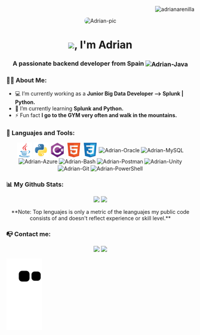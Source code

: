 
<div align="center">
  <p align="right"> <img src="https://komarev.com/ghpvc/?username=adrianarenilla&label=Profile%20views&color=0e75b6&style=flat" alt="adrianarenilla" /> </p>
  <img alt="Adrian-pic" height="200em" style="border-radius:50px;" src="https://user-images.githubusercontent.com/84444459/145989580-a6ac496c-c9bf-4ac2-ba5d-6a008a5106f3.png">
</div>

<h1 align="center"><img src="https://raw.githubusercontent.com/MartinHeinz/MartinHeinz/master/wave.gif" width="30px">, I'm Adrian</h1>
<h3 align="center">A passionate backend developer from Spain <img align="center" alt="Adrian-Java" height="35" width="35" src="https://user-images.githubusercontent.com/84444459/145979428-9e99ae46-ae6e-41de-9f48-fc94071bfb83.png"></h3>

### 🙋‍♂️ About Me:
- 💻 I’m currently working as a **Junior Big Data Developer --> Splunk | Python.**
- 🌱 I’m currently learning **Splunk and Python.**
- ⚡ Fun fact **I go to the GYM very often and walk in the mountains.**

### 🚀 Languajes and Tools:
<p align="center">
  <img align="center" alt="Adrian-Java" height="40" width="40" src="https://raw.githubusercontent.com/devicons/devicon/master/icons/java/java-original.svg" title="Java">
  <img align="center" alt="Adrian-Python" height="40" width="40" src="https://raw.githubusercontent.com/devicons/devicon/master/icons/python/python-original.svg" title="Python">
  <img align="center" alt="Adrian-Csharp" height="40" width="40" src="https://raw.githubusercontent.com/devicons/devicon/master/icons/csharp/csharp-original.svg" title="Csharp">
  
  <img align="center" alt="Adrian-HTML" height="40" width="40" src="https://raw.githubusercontent.com/devicons/devicon/master/icons/html5/html5-original.svg" title="HTML5">
  <img align="center" alt="Adrian-CSS" height="40" width="40" src="https://raw.githubusercontent.com/devicons/devicon/master/icons/css3/css3-original.svg" title="CSS3">

  <img align="center" alt="Adrian-Oracle" height="40" width="40" src="https://cdn.jsdelivr.net/gh/devicons/devicon/icons/oracle/oracle-original.svg" title="Oracle">
  <img align="center" alt="Adrian-MySQL" height="40" width="40" src="https://cdn.jsdelivr.net/gh/devicons/devicon/icons/mysql/mysql-original.svg" title="MySQL">
  
  <img align="center" alt="Adrian-Azure" height="40" width="40" src="https://cdn.jsdelivr.net/gh/devicons/devicon/icons/azure/azure-original.svg" title="Azure">
  <img align="center" alt="Adrian-Bash" height="40" width="40" src="https://cdn.jsdelivr.net/gh/devicons/devicon/icons/bash/bash-original.svg" title="Bash">
  
  <img align="center" alt="Adrian-Postman" height="40" width="40" src="https://user-images.githubusercontent.com/84444459/145986849-eac9ecde-1104-45af-b1a0-6990ecfc7972.png" title="Postman">
  
  <img align="center" alt="Adrian-Unity" height="40" width="40" src="https://user-images.githubusercontent.com/84444459/145986208-1c7b4457-3857-455f-a60f-17ff4d3f7577.jpg" title="Unity">
  
  <img align="center" alt="Adrian-Git" height="40" width="40" src="https://cdn.jsdelivr.net/gh/devicons/devicon/icons/git/git-original.svg" title="Git">
  <img align="center" alt="Adrian-PowerShell" height="40" width="40" src="https://user-images.githubusercontent.com/84444459/145985621-2b13d4b5-7093-49dc-ad1a-eed8d8607b3f.jpg" title="PowerShell">
</p>

### 📊 My Github Stats:
<p align="center">
  <img height="180em" src="https://github-readme-stats.vercel.app/api?username=AdrianArenilla&show_icons=true&theme=dracula&include_all_commits=true&count_private=true"/>
  <img height="180em" src="https://github-readme-stats.vercel.app/api/top-langs/?username=AdrianArenilla&layout=compact&langs_count=7&theme=dracula"/>
</p>
<p align="center"
   <b>**Note: Top lenguajes is only a metric of the leanguajes my public code consists of and doesn't reflect experience or skill level.**</b>
</p>

### 📭 Contact me:
<p align="center">
  <a href = "mailto:adry.arsec@gmail.com"><img src="https://img.shields.io/badge/Gmail-D14836?style=for-the-badge&logo=gmail&logoColor=white" target="_blank"></a>
  <a href="https://www.linkedin.com/in/adrianarenillaseco" target="_blank"><img src="https://img.shields.io/badge/-LinkedIn-%230077B5?style=for-the-badge&logo=linkedin&logoColor=white" target="_blank"></a> 
</p>

  ![Snake animation](https://github.com/AdrianArenilla/AdrianArenilla/blob/output/github-contribution-grid-snake.svg)


